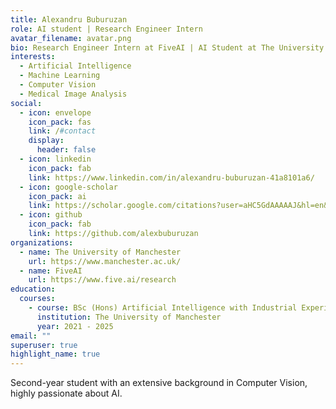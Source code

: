 ```yaml
---
title: Alexandru Buburuzan
role: AI student | Research Engineer Intern
avatar_filename: avatar.png
bio: Research Engineer Intern at FiveAI | AI Student at The University of Manchester
interests:
  - Artificial Intelligence
  - Machine Learning
  - Computer Vision
  - Medical Image Analysis
social:
  - icon: envelope
    icon_pack: fas
    link: /#contact
    display:
      header: false
  - icon: linkedin
    icon_pack: fab
    link: https://www.linkedin.com/in/alexandru-buburuzan-41a8101a6/
  - icon: google-scholar
    icon_pack: ai
    link: https://scholar.google.com/citations?user=aHC5GdAAAAAJ&hl=en&oi=ao
  - icon: github
    icon_pack: fab
    link: https://github.com/alexbuburuzan
organizations:
  - name: The University of Manchester
    url: https://www.manchester.ac.uk/
  - name: FiveAI
    url: https://www.five.ai/research
education:
  courses:
    - course: BSc (Hons) Artificial Intelligence with Industrial Experience
      institution: The University of Manchester
      year: 2021 - 2025
email: ""
superuser: true
highlight_name: true
---
```

Second-year student with an extensive background in Computer Vision, highly passionate about AI.
